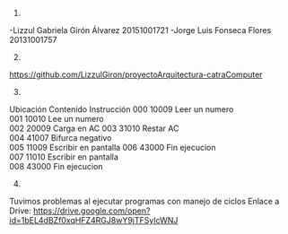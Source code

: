 1)
-Lizzul Gabriela Girón Álvarez	20151001721
-Jorge Luis Fonseca Flores      20131001757

2)
https://github.com/LizzulGiron/proyectoArquitectura-catraComputer

3)
Ubicación	Contenido	Instrucción	
	000		10009		Leer un numero	
	001		10010		Lee	un numero	
	002		20009		Carga en AC	
	003		31010		Restar	AC	
	004		41007		Bifurca negativo	
	005		11009		Escribir en pantalla
	006		43000		Fin ejecucion  	
	007		11010		Escribir en pantalla	
	008		43000		Fin ejecucion  	
		

4)
Tuvimos problemas al ejecutar programas con manejo de ciclos
Enlace a Drive: https://drive.google.com/open?id=1bEL4dBZf0xqHFZ4RGJ8wY9jTFSyIcWNJ
